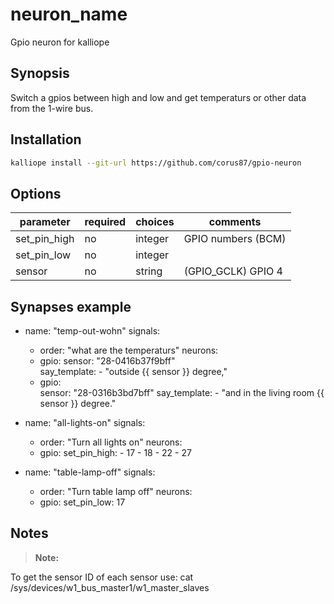 # neuron_name
Gpio neuron for kalliope
## Synopsis

Switch a gpios between high and low and get temperaturs or other data from the 1-wire bus.

## Installation
```bash
kalliope install --git-url https://github.com/corus87/gpio-neuron
```

## Options


| parameter    | required | choices | comments          |
|--------------|----------|---------|-------------------|
| set_pin_high | no       |integer  | GPIO numbers (BCM)|
| set_pin_low  | no       |integer  |                   |
| sensor       | no       |string   | (GPIO_GCLK) GPIO 4|


## Synapses example

  - name: "temp-out-wohn"
    signals:
      - order: "what are the temperaturs"
    neurons:
      - gpio:
          sensor: "28-0416b37f9bff"          
          say_template:
              - "outside {{ sensor }} degree,"   
      - gpio:        
          sensor: "28-0316b3bd7bff" 
          say_template:
              - "and in the living room {{ sensor }} degree."  
  
  - name: "all-lights-on"
    signals:
      - order: "Turn all lights on"
    neurons:
      - gpio:
          set_pin_high:
            - 17
            - 18
            - 22
            - 27
 
 - name: "table-lamp-off"
    signals:
      - order: "Turn table lamp off"
    neurons:
      - gpio:
          set_pin_low: 17

## Notes

> **Note:** 

To get the sensor ID of each sensor use:
    cat /sys/devices/w1_bus_master1/w1_master_slaves

